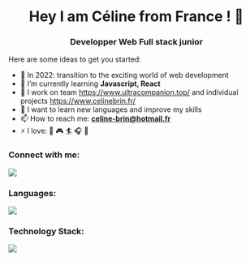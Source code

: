 <h1 align="center"> Hey I am Céline from France ! 👋 </h1>

<h3 align="center"> Developper Web Full stack junior </h3>

Here are some ideas to get you started:

- 🔭 In 2022: transition to the exciting world of web development
- 🌱 I’m currently learning **Javascript, React**
- 👯 I work on team https://www.ultracompanion.top/ and individual projects https://www.celinebrin.fr/
- 💬 I want to learn new languages and improve my skills
- 📫 How to reach me: **celine-brin@hotmail.fr**
- ⚡ I love: 🌊 🎮 🏄 🎧 🍕

<h3 align="left">Connect with me:</h3>

<a href="https://www.linkedin.com/in/celine-brin/">
  <img src="https://skillicons.dev/icons?i=linkedin"/>
</a>

<h3 align="left">Languages:</h3>

<a href="https://skillicons.dev">
  <img src="https://skillicons.dev/icons?i=html,css,js,rails,ruby" />
</a>

<h3 align="left">Technology Stack:</h3>

<a href="https://skillicons.dev">
  <img src="https://skillicons.dev/icons?i=docker,figma,bootstrap,discord,heroku,vscode" />
</a>
